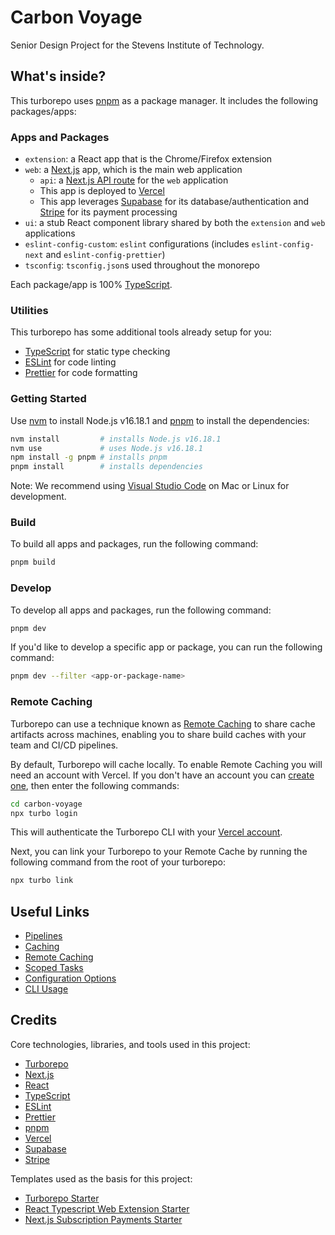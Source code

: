 # Carbon Voyage

Senior Design Project for the Stevens Institute of Technology.

## What's inside?

This turborepo uses [pnpm](https://pnpm.io/) as a package manager. It includes the following packages/apps:

### Apps and Packages

-   `extension`: a React app that is the Chrome/Firefox extension
-   `web`: a [Next.js](https://nextjs.org) app, which is the main web application
    -   `api`: a [Next.js API route](https://nextjs.org/docs/api-routes/introduction) for the `web` application
    -   This app is deployed to [Vercel](https://vercel.com/)
    -   This app leverages [Supabase](https://supabase.io/) for its database/authentication and [Stripe](https://stripe.com/) for its payment processing
-   `ui`: a stub React component library shared by both the `extension` and `web` applications
-   `eslint-config-custom`: `eslint` configurations (includes `eslint-config-next` and `eslint-config-prettier`)
-   `tsconfig`: `tsconfig.json`s used throughout the monorepo

Each package/app is 100% [TypeScript](https://www.typescriptlang.org/).

### Utilities

This turborepo has some additional tools already setup for you:

-   [TypeScript](https://www.typescriptlang.org/) for static type checking
-   [ESLint](https://eslint.org/) for code linting
-   [Prettier](https://prettier.io) for code formatting

### Getting Started

Use [nvm](https://github.com/nvm-sh/nvm) to install Node.js v16.18.1 and [pnpm](https://pnpm.io/) to install the dependencies:

```bash
nvm install         # installs Node.js v16.18.1
nvm use             # uses Node.js v16.18.1
npm install -g pnpm # installs pnpm
pnpm install        # installs dependencies
```

Note: We recommend using [Visual Studio Code](https://code.visualstudio.com/) on Mac or Linux for development.

### Build

To build all apps and packages, run the following command:

```bash
pnpm build
```

### Develop

To develop all apps and packages, run the following command:

```bash
pnpm dev
```

If you'd like to develop a specific app or package, you can run the following command:

```bash
pnpm dev --filter <app-or-package-name>
```

### Remote Caching

Turborepo can use a technique known as [Remote Caching](https://turborepo.org/docs/core-concepts/remote-caching) to share cache artifacts across machines, enabling you to share build caches with your team and CI/CD pipelines.

By default, Turborepo will cache locally. To enable Remote Caching you will need an account with Vercel. If you don't have an account you can [create one](https://vercel.com/signup), then enter the following commands:

```bash
cd carbon-voyage
npx turbo login
```

This will authenticate the Turborepo CLI with your [Vercel account](https://vercel.com/docs/concepts/personal-accounts/overview).

Next, you can link your Turborepo to your Remote Cache by running the following command from the root of your turborepo:

```bash
npx turbo link
```

## Useful Links

-   [Pipelines](https://turborepo.org/docs/core-concepts/pipelines)
-   [Caching](https://turborepo.org/docs/core-concepts/caching)
-   [Remote Caching](https://turborepo.org/docs/core-concepts/remote-caching)
-   [Scoped Tasks](https://turborepo.org/docs/core-concepts/scopes)
-   [Configuration Options](https://turborepo.org/docs/reference/configuration)
-   [CLI Usage](https://turborepo.org/docs/reference/command-line-reference)

## Credits

Core technologies, libraries, and tools used in this project:

-   [Turborepo](https://turborepo.org/)
-   [Next.js](https://nextjs.org/)
-   [React](https://reactjs.org/)
-   [TypeScript](https://www.typescriptlang.org/)
-   [ESLint](https://eslint.org/)
-   [Prettier](https://prettier.io)
-   [pnpm](https://pnpm.io/)
-   [Vercel](https://vercel.com/)
-   [Supabase](https://supabase.io/)
-   [Stripe](https://stripe.com/)

Templates used as the basis for this project:

-   [Turborepo Starter](https://github.com/vercel/turbo/tree/main/examples/basic)
-   [React Typescript Web Extension Starter](https://github.com/aeksco/react-typescript-web-extension-starter)
-   [Next.js Subscription Payments Starter](https://github.com/vercel/nextjs-subscription-payments)
